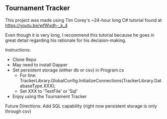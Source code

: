﻿## Tournament Tracker

This project was made using Tim Corey's ~24-hour long C# tutorial found at https://youtu.be/wfWxdh-_k_4 

Even though it is very long, I recommend this tutorial because he goes in great detail regarding his rationale for his decision-making.



Instructions:
* Clone Repo
* May need to install Dapper
* Set persistent storage (either db or csv) in Program.cs 
    * For line: TrackerLibrary.GlobalConfig.InitializeConnections(TrackerLibrary.DatabaseType.XXX);
    * Set XXX to 'TextFile' or 'Sql'
* Enjoy using the Tournament Tracker







Future Directions: Add SQL capability (right now persistent storage is only through csv)